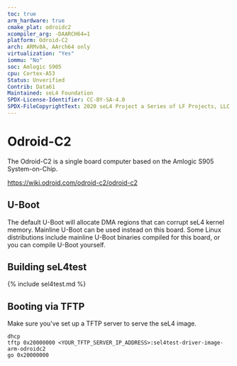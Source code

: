 ```yaml
---
toc: true
arm_hardware: true
cmake_plat: odroidc2
xcompiler_arg: -DAARCH64=1
platform: Odroid-C2
arch: ARMv8A, AArch64 only
virtualization: "Yes"
iommu: "No"
soc: Amlogic S905
cpu: Cortex-A53
Status: Unverified
Contrib: Data61
Maintained: seL4 Foundation
SPDX-License-Identifier: CC-BY-SA-4.0
SPDX-FileCopyrightText: 2020 seL4 Project a Series of LF Projects, LLC.
---
```


# Odroid-C2

The Odroid-C2 is a single board computer based on the Amlogic S905
System-on-Chip.

<https://wiki.odroid.com/odroid-c2/odroid-c2>

## U-Boot

The default U-Boot will allocate DMA regions that can corrupt seL4
kernel memory.
Mainline U-Boot can be used instead on this board.
Some Linux distributions include mainline U-Boot binaries compiled for
this board, or you can compile U-Boot yourself.

## Building seL4test

{% include sel4test.md %}

## Booting via TFTP

Make sure you've set up a TFTP server to serve the seL4 image.

```
dhcp
tftp 0x20000000 <YOUR_TFTP_SERVER_IP_ADDRESS>:sel4test-driver-image-arm-odroidc2
go 0x20000000
```
